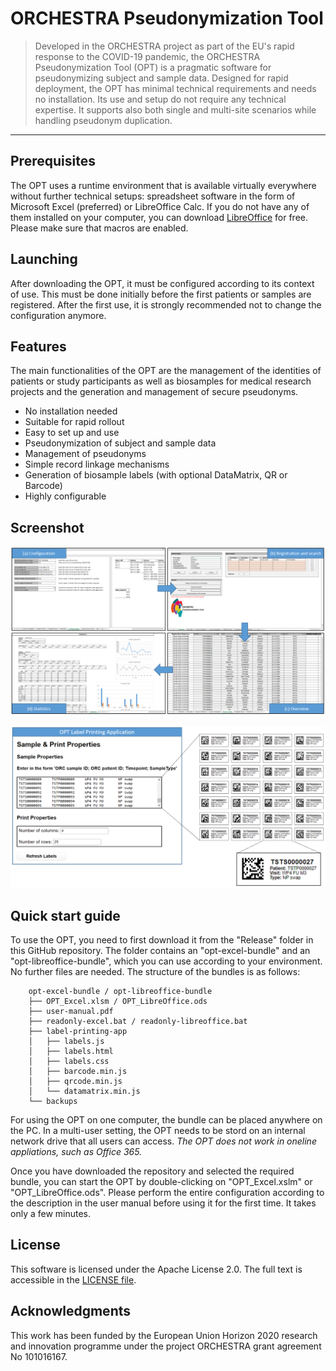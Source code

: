 # ORCHESTRA Pseudonymization Tool

> Developed in the ORCHESTRA project as part of the EU's rapid response to the COVID-19 pandemic, the ORCHESTRA Pseudonymization Tool (OPT) is a pragmatic software for pseudonymizing subject
> and sample data. Designed for rapid deployment, the OPT has minimal technical requirements and needs no installation. Its use and setup do not require any technical
> expertise. It supports also both single and multi-site scenarios while handling pseudonym duplication.

---

## Prerequisites

The OPT uses a runtime environment that is available virtually everywhere without further technical setups: spreadsheet software in the form of Microsoft Excel (preferred) or LibreOffice Calc.
If you do not have any of them installed on your computer, you can download [LibreOffice](https://de.libreoffice.org/download/download/) for free. Please make sure that macros are enabled.

## Launching

After downloading the OPT, it must be configured according to its context of use. This must be done initially before the first patients or samples are registered. After the first use, it is strongly recommended not to change the configuration anymore.

## Features

The main functionalities of the OPT are the management of the identities of patients or study participants as well as biosamples for medical research projects and the generation and management of secure pseudonyms.

* No installation needed
* Suitable for rapid rollout
* Easy to set up and use
* Pseudonymization of subject and sample data
* Management of pseudonyms
* Simple record linkage mechanisms
* Generation of biosample labels (with optional DataMatrix, QR or Barcode)
* Highly configurable

## Screenshot

![Screenshot](development/documentation/overview.png)

![Screenshot](development/documentation/labels.png)

## Quick start guide

To use the OPT, you need to first download it from the "Release" folder in this GitHub repository. 
The folder contains an "opt-excel-bundle" and an "opt-libreoffice-bundle", which you can use according to your environment.
No further files are needed.
The structure of the bundles is as follows:

        opt-excel-bundle / opt-libreoffice-bundle
        ├── OPT_Excel.xlsm / OPT_LibreOffice.ods
        ├── user-manual.pdf
        ├── readonly-excel.bat / readonly-libreoffice.bat
        ├── label-printing-app
        │   ├── labels.js
        │   ├── labels.html
        │   ├── labels.css
        │   ├── barcode.min.js
        │   ├── qrcode.min.js
        │   └── datamatrix.min.js
        └── backups

For using the OPT on one computer, the bundle can be placed anywhere on the PC. In a multi-user setting, the OPT needs to be stord on an internal network drive that all users can access. 
*The OPT does not work in oneline appliations, such as Office 365.*

Once you have downloaded the repository and selected the required bundle, you can start the OPT by double-clicking on "OPT_Excel.xslm" or "OPT_LibreOffice.ods". Please perform the entire configuration according to the description in the user manual before using it for the first time. It takes only a few minutes.

## License

This software is licensed under the Apache License 2.0. The full text is
accessible in the [LICENSE file](LICENSE).

## Acknowledgments

This work has been funded by the European Union Horizon 2020 research and innovation programme under the project ORCHESTRA grant agreement No 101016167.

